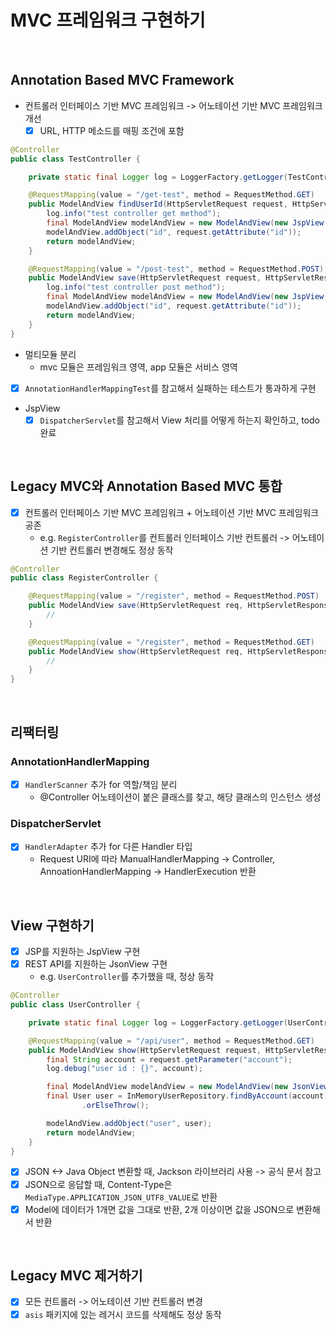 # MVC 프레임워크 구현하기

<br/>

## Annotation Based MVC Framework

- 컨트롤러 인터페이스 기반 MVC 프레임워크 -> 어노테이션 기반 MVC 프레임워크 개선
    - [x] URL, HTTP 메소드를 매핑 조건에 포함
```java
@Controller
public class TestController {

    private static final Logger log = LoggerFactory.getLogger(TestController.class);

    @RequestMapping(value = "/get-test", method = RequestMethod.GET)
    public ModelAndView findUserId(HttpServletRequest request, HttpServletResponse response) {
        log.info("test controller get method");
        final ModelAndView modelAndView = new ModelAndView(new JspView("/get-test.jsp"));
        modelAndView.addObject("id", request.getAttribute("id"));
        return modelAndView;
    }

    @RequestMapping(value = "/post-test", method = RequestMethod.POST)
    public ModelAndView save(HttpServletRequest request, HttpServletResponse response) {
        log.info("test controller post method");
        final ModelAndView modelAndView = new ModelAndView(new JspView("/post-test.jsp"));
        modelAndView.addObject("id", request.getAttribute("id"));
        return modelAndView;
    }
}
```
- 멀티모듈 분리
    - mvc 모듈은 프레임워크 영역, app 모듈은 서비스 영역
- [x] `AnnotationHandlerMappingTest`를 참고해서 실패하는 테스트가 통과하게 구현
- JspView
    - [x] `DispatcherServlet`를 참고해서 View 처리를 어떻게 하는지 확인하고, todo 완료

<br/>

## Legacy MVC와 Annotation Based MVC 통합

- [x] 컨트롤러 인터페이스 기반 MVC 프레임워크 + 어노테이션 기반 MVC 프레임워크 공존
  - e.g. `RegisterController`를 컨트롤러 인터페이스 기반 컨트롤러 -> 어노테이션 기반 컨트롤러 변경해도 정상 동작
```java
@Controller
public class RegisterController {

    @RequestMapping(value = "/register", method = RequestMethod.POST)
    public ModelAndView save(HttpServletRequest req, HttpServletResponse res) {
        //
    }

    @RequestMapping(value = "/register", method = RequestMethod.GET)
    public ModelAndView show(HttpServletRequest req, HttpServletResponse res) {
        //
    }
}
```

<br/>

## 리팩터링
### AnnotationHandlerMapping
- [x] `HandlerScanner` 추가 for 역할/책임 분리
  - @Controller 어노테이션이 붙은 클래스를 찾고, 해당 클래스의 인스턴스 생성

### DispatcherServlet
- [x] `HandlerAdapter` 추가 for 다른 Handler 타입
  - Request URI에 따라 ManualHandlerMapping -> Controller, AnnoationHandlerMapping -> HandlerExecution 반환  

<br/>

## View 구현하기
- [x] JSP를 지원하는 JspView 구현
- [x] REST API를 지원하는 JsonView 구현
  - e.g. `UserController`를 추가했을 때, 정상 동작
```java
@Controller
public class UserController {

    private static final Logger log = LoggerFactory.getLogger(UserController.class);

    @RequestMapping(value = "/api/user", method = RequestMethod.GET)
    public ModelAndView show(HttpServletRequest request, HttpServletResponse response) {
        final String account = request.getParameter("account");
        log.debug("user id : {}", account);

        final ModelAndView modelAndView = new ModelAndView(new JsonView());
        final User user = InMemoryUserRepository.findByAccount(account)
                .orElseThrow();

        modelAndView.addObject("user", user);
        return modelAndView;
    }
}
```

- [x] JSON <-> Java Object 변환할 때, Jackson 라이브러리 사용 -> 공식 문서 참고
- [x] JSON으로 응답할 때, Content-Type은 `MediaType.APPLICATION_JSON_UTF8_VALUE`로 반환
- [x] Model에 데이터가 1개면 값을 그대로 반환, 2개 이상이면 값을 JSON으로 변환해서 반환

<br/>

## Legacy MVC 제거하기
- [x] 모든 컨트롤러 -> 어노테이션 기반 컨트롤러 변경
- [x] `asis` 패키지에 있는 레거시 코드를 삭제해도 정상 동작
